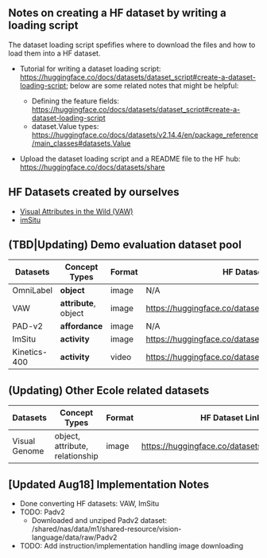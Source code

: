 ## Notes on creating a HF dataset by writing a loading script

The dataset loading script spefifies where to download the files and how to load them into a HF dataset.

- Tutorial for writing a dataset loading script: https://huggingface.co/docs/datasets/dataset_script#create-a-dataset-loading-script; below are some related notes that might be helpful:
    - Defining the feature fields: https://huggingface.co/docs/datasets/dataset_script#create-a-dataset-loading-script
    - dataset.Value types: https://huggingface.co/docs/datasets/v2.14.4/en/package_reference/main_classes#datasets.Value

- Upload the dataset loading script and a README file to the HF hub: https://huggingface.co/docs/datasets/share

## HF Datasets created by ourselves
- [Visual Attributes in the Wild (VAW)](vaw/)
- [imSitu](imsitu/)


## (TBD|Updating) Demo evaluation dataset pool
| Datasets | Concept Types | Format | HF Dataset Link | Official Repo/Homepage |
|----------|----------|----------|----------|----------|
| OmniLabel | **object** | image | N/A | https://www.omnilabel.org/dataset/download |
| VAW | **attribute**, object | image | https://huggingface.co/datasets/mikewang/vaw | https://github.com/adobe-research/vaw_dataset#dataset-setup |
| PAD-v2 | **affordance** | image | N/A | https://github.com/lhc1224/OSAD_Net |
| ImSitu | **activity** | image | https://huggingface.co/datasets/mikewang/imsitu | https://github.com/my89/imSitu |
| Kinetics-400 | **activity** | video | https://huggingface.co/datasets/AlexFierro9/Kinetics400 | https://www.deepmind.com/open-source/kinetics |

## (Updating) Other Ecole related datasets
| Datasets | Concept Types | Format | HF Dataset Link | Official Repo/Homepage |
|----------|----------|----------|----------|----------|
| Visual Genome | object, attribute, relationship | image | https://huggingface.co/datasets/visual_genome | https://homes.cs.washington.edu/~ranjay/visualgenome/index.html |


## [Updated Aug18] Implementation Notes
- Done converting HF datasets: VAW, ImSitu
- TODO: Padv2
    - Downloaded and unziped Padv2 dataset: /shared/nas/data/m1/shared-resource/vision-language/data/raw/Padv2
- TODO: Add instruction/implementation handling image downloading